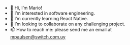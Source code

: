 - 👋 Hi, I’m Mario!
- 👀 I’m interested in software engineering.
- 🌱 I’m currently learning React Native.
- 💞️ I’m looking to collaborate on any challenging project.
- 📫 How to reach me: please send me an email at mpaulsen@switch.com.uy

<!---
mpaulsen-sw/mpaulsen-sw is a ✨ special ✨ repository because its `README.md` (this file) appears on your GitHub profile.
You can click the Preview link to take a look at your changes.
--->
